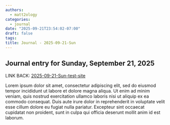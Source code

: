 ```yaml
---
authors:
  - matt2ology
categories:
  - journal
date: "2025-09-21T23:54:02-07:00"
draft: false
tags:
title: Journal - 2025-09-21-Sun
---
```


## Journal entry for Sunday, September 21, 2025

LINK BACK: [2025-09-21-Sun-test-site](2025-09-21-Sun-test-site.md)

Lorem ipsum dolor sit amet, consectetur adipiscing elit, sed do eiusmod tempor incididunt ut labore et dolore magna aliqua. Ut enim ad minim veniam, quis nostrud exercitation ullamco laboris nisi ut aliquip ex ea commodo consequat. Duis aute irure dolor in reprehenderit in voluptate velit esse cillum dolore eu fugiat nulla pariatur. Excepteur sint occaecat cupidatat non proident, sunt in culpa qui officia deserunt mollit anim id est laborum.
